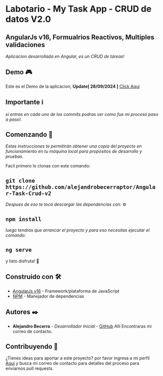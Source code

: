 
# Labotario - My Task App - CRUD de datos V2.0
## AngularJs v16, Formualrios Reactivos, Multiples validaciones

_Aplicacion desarrollada en Angular, es un CRUD de tareas!_

## Demo 🎮

Este es el Demo de la aplicacion, **Update[ 28/09/2024 ]** [Click Aquí](https://angulartaskcrud.netlify.app/)


## Importante ℹ

_si entras en cada uno de los commits podras ver como fue mi proceso paso a paso!._

## Comenzando 🚀

_Estas instrucciones te permitirán obtener una copia del proyecto en funcionamiento en tu máquina local para propósitos de desarrollo y pruebas._

Facil primero lo clonas con este comando:

## `git clone https://github.com/alejandrobecerraptor/Angular-Task-Crud-v2`

_Despues de eso te toca descargar las dependencias con:_ ⚙️

## `npm install`

_luego tendras que arrancar el proyecto y para eso necesitas ejecutar el comando:_

## `ng serve`

y listo disfruta! 🍦

## Construido con 🛠️

* [AngularJs v16](https://v16.angular.io/docs) - Framework/plataforma de JavaScript
* [NPM](https://nodejs.org/es/download/) - Manejador de dependencias

## Autores ✒️

* **Alejandro Becerra** - *Desarrollador Inicial* - [GitHub](https://github.com/alejandrobecerraptor)
Allí Encontraras mi correo de contacto.

## Contribuyendo 📣

¿Tienes ideas para aportar a este proyecto? por favor ingresa a mi perfil  [Aquí](https://github.com/alejandrobecerraptor) y busca mi correo de contacto para detalles del proceso para enviarnos pull requests.
